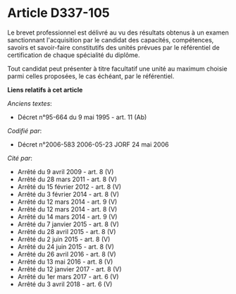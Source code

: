 # Article D337-105

Le brevet professionnel est délivré au vu des résultats obtenus à un examen sanctionnant l'acquisition par le candidat des
capacités, compétences, savoirs et savoir-faire constitutifs des unités prévues par le référentiel de certification de chaque
spécialité du diplôme.

Tout candidat peut présenter à titre facultatif une unité au maximum choisie parmi celles proposées, le cas échéant, par le
référentiel.

**Liens relatifs à cet article**

_Anciens textes_:

  - Décret n°95-664 du 9 mai 1995 - art. 11 (Ab)

_Codifié par_:

  - Décret n°2006-583 2006-05-23 JORF 24 mai 2006

_Cité par_:

  - Arrêté du 9 avril 2009 - art. 8 (V)
  - Arrêté du 28 mars 2011 - art. 8 (V)
  - Arrêté du 15 février 2012 - art. 8 (V)
  - Arrêté du 3 février 2014 - art. 8 (V)
  - Arrêté du 12 mars 2014 - art. 9 (V)
  - Arrêté du 12 mars 2014 - art. 8 (V)
  - Arrêté du 14 mars 2014 - art. 9 (V)
  - Arrêté du 7 janvier 2015 - art. 8 (V)
  - Arrêté du 28 avril 2015 - art. 8 (V)
  - Arrêté du 2 juin 2015 - art. 8 (V)
  - Arrêté du 24 juin 2015 - art. 8 (V)
  - Arrêté du 26 avril 2016 - art. 8 (V)
  - Arrêté du 13 mai 2016 - art. 8 (V)
  - Arrêté du 12 janvier 2017 - art. 8 (V)
  - Arrêté du 1er mars 2017 - art. 6 (V)
  - Arrêté du 3 avril 2018 - art. 6 (V)
